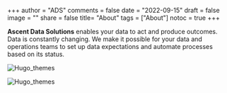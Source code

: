 +++
author = "ADS"
comments = false
date = "2022-09-15"
draft = false
image = ""
share = false
title= "About"
tags = ["About"]
notoc = true
+++


**Ascent Data Solutions** enables your data to act and produce outcomes.
Data is constantly changing. We make it possible for your data and operations teams to set up data expectations and automate processes based on its status.



![Hugo_themes](/blog/images/about.png)

![Hugo_themes](/blog/images/automation.jpg)

